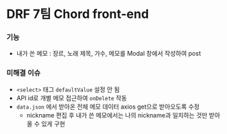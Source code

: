 # DRF 7팀 Chord front-end

### 기능

- 내가 쓴 메모 : 장르, 노래 제목, 가수, 메모를 Modal 창에서 작성하여 post

### 미해결 이슈

- `<select>` 태그 `defaultValue` 설정 안 됨
- API id로 개별 메모 접근하여 `onDelete` 작동
- `data.json` 에서 받아온 전체 메모 데이터 axios get으로 받아오도록 수정
    - nickname 편집 후 내가 쓴 메모에서는 나의 nickname과 일치하는 것만 받아올 수 있게 구현
